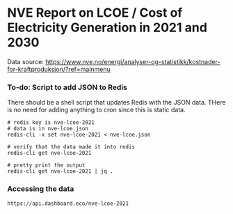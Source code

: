 # NVE Report on LCOE / Cost of Electricity Generation in 2021 and 2030

Data source: 
https://www.nve.no/energi/analyser-og-statistikk/kostnader-for-kraftproduksjon/?ref=mainmenu

### To-do: Script to add JSON to Redis
There should be a shell script that updates Redis with the JSON data. THere is no need for adding anything to cron since this is static data.

````
# redis key is nve-lcoe-2021
# data is in nve-lcoe.json
redis-cli -x set nve-lcoe-2021 < nve-lcoe.json 

# verify that the data made it into redis
redis-cli get nve-lcoe-2021

# pretty print the output
redis-cli get nve-lcoe-2021 | jq .
````
### Accessing the data
````
https://api.dashboard.eco/nve-lcoe-2021
````
